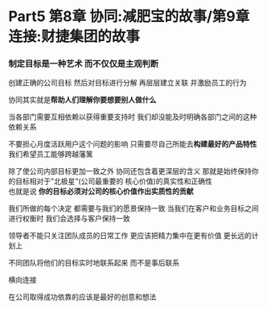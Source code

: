 # Part5 第8章 协同:减肥宝的故事/第9章 连接:财捷集团的故事
### 制定目标是一种艺术 而不仅仅是主观判断

创建正确的公司目标 然后对目标进行分解 再层层建立关联 并激励员工的行为

协同其实就是**帮助人们理解你要想要别人做什么**

当各部门需要互相依赖以获得重要支持时 我们却没能及时明确各部门之间的这种依赖关系

不要担心月度活跃用户这个问题的影响 只需要尽自己所能去**构建最好的产品特性** 我们希望员工能够跨越藩篱

除了使公司内部目标更加一致之外 协同还包含着更深层的含义 那就是始终保持你的目标相对于"北极星"(公司最重要的 核心价值)的真实性和正确性  
也就是说 **你的目标必须对公司的核心价值作出实质性的贡献**

我们所做的每个决定 都需要与我们的愿景保持一致 当我们在客户和业务目标之间进行权衡时 我们会选择与客户保持一致

领导者不能只关注团队成员的日常工作 更应该把精力集中在更有价值 更长远的计划上

不同团队将他们的目标实时地联系起来 而不是事后联系

横向连接

在公司取得成功依靠的应该是最好的创意和想法
